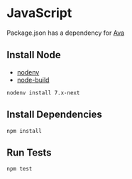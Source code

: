 # JavaScript

Package.json has a dependency for [Ava](https://github.com/avajs/ava/blob/master/readme.md)

## Install Node
- [nodenv](https://github.com/nodenv/nodenv)
- [node-build](https://github.com/nodenv/node-build)

```
nodenv install 7.x-next
```

## Install Dependencies

```
npm install
```

## Run Tests

```
npm test
```
